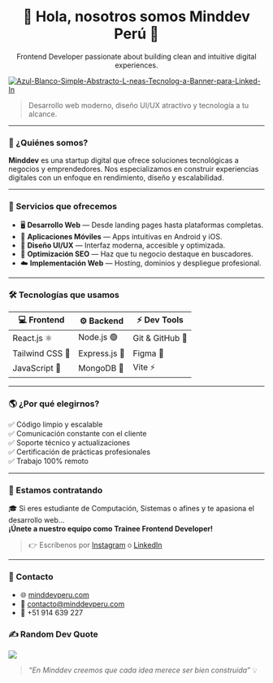 <div align="center">
  <h1>👋 Hola, nosotros somos Minddev Perú 🚀</h1>
  <p>Frontend Developer passionate about building clean and intuitive digital experiences.</p>
</div>

<a href='https://postimg.cc/R6WdYvY5' target='_blank'><img src='https://i.postimg.cc/JnqFGncn/Azul-Blanco-Simple-Abstracto-L-neas-Tecnolog-a-Banner-para-Linked-In.png' border='0' alt='Azul-Blanco-Simple-Abstracto-L-neas-Tecnolog-a-Banner-para-Linked-In'/></a>

> Desarrollo web moderno, diseño UI/UX atractivo y tecnología a tu alcance.

---

### 🧠 ¿Quiénes somos?

**Minddev** es una startup digital que ofrece soluciones tecnológicas a negocios y emprendedores. Nos especializamos en construir experiencias digitales con un enfoque en rendimiento, diseño y escalabilidad.

---

### 💼 Servicios que ofrecemos

- 🖥️ **Desarrollo Web** — Desde landing pages hasta plataformas completas.
- 📱 **Aplicaciones Móviles** — Apps intuitivas en Android y iOS.
- 🎨 **Diseño UI/UX** — Interfaz moderna, accesible y optimizada.
- 🚀 **Optimización SEO** — Haz que tu negocio destaque en buscadores.
- ☁️ **Implementación Web** — Hosting, dominios y despliegue profesional.

---

### 🛠️ Tecnologías que usamos

| 💻 Frontend | ⚙️ Backend | ⚡ Dev Tools |
|------------|------------|-------------|
| React.js ⚛️ | Node.js 🟢 | Git & GitHub 🐙 |
| Tailwind CSS 💨 | Express.js 🚂 | Figma 🎨 |
| JavaScript 💛 | MongoDB 🍃 | Vite ⚡ |

---

### 🌎 ¿Por qué elegirnos?

✅ Código limpio y escalable  
✅ Comunicación constante con el cliente  
✅ Soporte técnico y actualizaciones  
✅ Certificación de prácticas profesionales  
✅ Trabajo 100% remoto

---

### 📣 Estamos contratando

🎓 Si eres estudiante de Computación, Sistemas o afines y te apasiona el desarrollo web...  
**¡Únete a nuestro equipo como Trainee Frontend Developer!**

> 👉 Escríbenos por [Instagram](https://www.instagram.com/minddevperu/) o [LinkedIn](https://www.linkedin.com/company/minddev-peru/)

---

### 📩 Contacto

- 🌐 [minddevperu.com](https://minddevperu.com)
- 📧 contacto@minddevperu.com
- 📱 +51 914 639 227

### ✍️ Random Dev Quote
![](https://quotes-github-readme.vercel.app/api?type=horizontal&theme=radical)

> _“En Minddev creemos que cada idea merece ser bien construida”_ 💡
